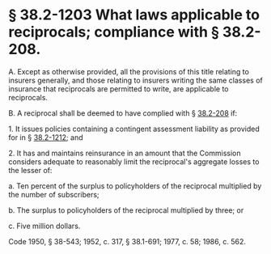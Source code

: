 # § 38.2-1203 What laws applicable to reciprocals; compliance with § 38.2-208.

<p>A. Except as otherwise provided, all the provisions of this title relating to insurers generally, and those relating to insurers writing the same classes of insurance that reciprocals are permitted to write, are applicable to reciprocals.</p><p>B. A reciprocal shall be deemed to have complied with § <a href='http://law.lis.virginia.gov/vacode/38.2-208/'>38.2-208</a> if:</p><p>1. It issues policies containing a contingent assessment liability as provided for in § <a href='http://law.lis.virginia.gov/vacode/38.2-1212/'>38.2-1212</a>; and</p><p>2. It has and maintains reinsurance in an amount that the Commission considers adequate to reasonably limit the reciprocal's aggregate losses to the lesser of:</p><p>a. Ten percent of the surplus to policyholders of the reciprocal multiplied by the number of subscribers;</p><p>b. The surplus to policyholders of the reciprocal multiplied by three; or</p><p>c. Five million dollars.</p><p>Code 1950, § 38-543; 1952, c. 317, § 38.1-691; 1977, c. 58; 1986, c. 562.</p>